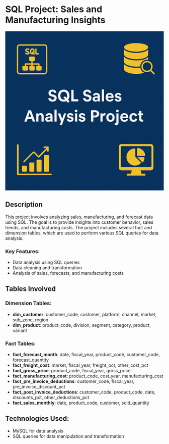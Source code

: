 # SQL Project: Sales and Manufacturing Insights

![Project Banner](SQL%20BANNER.png)

## Description
This project involves analyzing sales, manufacturing, and forecast data using SQL. The goal is to provide insights into customer behavior, sales trends, and manufacturing costs. The project includes several fact and dimension tables, which are used to perform various SQL queries for data analysis.

### Key Features:
- Data analysis using SQL queries
- Data cleaning and transformation
- Analysis of sales, forecasts, and manufacturing costs

## Tables Involved
### Dimension Tables:
- **dim_customer**: customer_code, customer, platform, channel, market, sub_zone, region
- **dim_product**: product_code, division, segment, category, product, variant

### Fact Tables:
- **fact_forecast_month**: date, fiscal_year, product_code, customer_code, forecast_quantity
- **fact_freight_cost**: market, fiscal_year, freight_pct, other_cost_pct
- **fact_gross_price**: product_code, fiscal_year, gross_price
- **fact_manufacturing_cost**: product_code, cost_year, manufacturing_cost
- **fact_pre_invoice_deductions**: customer_code, fiscal_year, pre_invoice_discount_pct
- **fact_post_invoice_deductions**: customer_code, product_code, date, discounts_pct, other_deductions_pct
- **fact_sales_monthly**: date, product_code, customer, sold_quantity

## Technologies Used:
- MySQL for data analysis
- SQL queries for data manipulation and transformation
